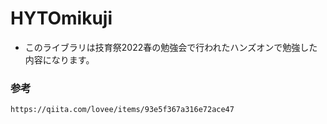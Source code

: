 # HYTOmikuji
* このライブラリは技育祭2022春の勉強会で行われたハンズオンで勉強した内容になります。

### 参考
`https://qiita.com/lovee/items/93e5f367a316e72ace47`
